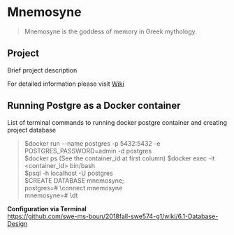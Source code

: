 # Mnemosyne

> Mnemosyne is the goddess of memory in Greek mythology.

## Project

Brief project description

For detailed information please visit [Wiki](https://github.com/swe-ms-boun/2018fall-swe574-g1/wiki)

## Running Postgre as a Docker container
List of terminal commands to running docker postgre container and creating project database

> $docker run --name postgres -p 5432:5432 -e POSTGRES_PASSWORD=admin -d postgres \
> $docker ps (See the container_id at first column)
> $docker exec -it <container_id> bin/bash \
> $psql -h localhost -U postgres \
> $CREATE DATABASE mnemosyne; \
> postgres=# \connect mnemosyne \
> mnemosyne=# \dt

**Configuration via Terminal**\
https://github.com/swe-ms-boun/2018fall-swe574-g1/wiki/6.1-Database-Design

